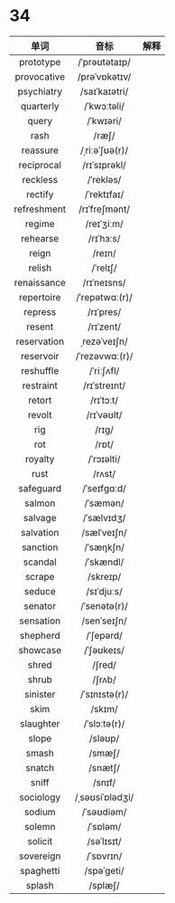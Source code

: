 # 34

|    单词     |      音标       | 解释 |
| :---------: | :-------------: | :--: |
|  prototype  |  /ˈprəʊtətaɪp/  |      |
| provocative |  /prəˈvɒkətɪv/  |      |
| psychiatry  |  /saɪˈkaɪətri/  |      |
|  quarterly  |   /ˈkwɔːtəli/   |      |
|    query    |    /ˈkwɪəri/    |      |
|    rash     |      /ræʃ/      |      |
|  reassure   | /ˌriːəˈʃʊə(r)/  |      |
| reciprocal  |  /rɪˈsɪprəkl/   |      |
|  reckless   |    /ˈrekləs/    |      |
|   rectify   |   /ˈrektɪfaɪ/   |      |
| refreshment |  /rɪˈfreʃmənt/  |      |
|   regime    |   /reɪˈʒiːm/    |      |
|  rehearse   |    /rɪˈhɜːs/    |      |
|    reign    |     /reɪn/      |      |
|   relish    |    /ˈrelɪʃ/     |      |
| renaissance |   /rɪˈneɪsns/   |      |
| repertoire  | /ˈrepətwɑː(r)/  |      |
|   repress   |    /rɪˈpres/    |      |
|   resent    |    /rɪˈzent/    |      |
| reservation |  ˌrezəˈveɪʃn/   |      |
|  reservoir  | /ˈrezəvwɑː(r)/  |      |
|  reshuffle  |   /ˈriːʃʌfl/    |      |
|  restraint  |  /rɪˈstreɪnt/   |      |
|   retort    |    /rɪˈtɔːt/    |      |
|   revolt    |   /rɪˈvəʊlt/    |      |
|     rig     |      /rɪɡ/      |      |
|     rot     |      /rɒt/      |      |
|   royalty   |   /ˈrɔɪəlti/    |      |
|    rust     |     /rʌst/      |      |
|  safeguard  |   /ˈseɪfɡɑːd/   |      |
|   salmon    |    /ˈsæmən/     |      |
|   salvage   |   /ˈsælvɪdʒ/    |      |
|  salvation  |   /sælˈveɪʃn/   |      |
|  sanction   |    /ˈsæŋkʃn/    |      |
|   scandal   |    /ˈskændl/    |      |
|   scrape    |    /skreɪp/     |      |
|   seduce    |   /sɪˈdjuːs/    |      |
|   senator   |  /ˈsenətə(r)/   |      |
|  sensation  |   /senˈseɪʃn/   |      |
|  shepherd   |    /ˈʃepərd/    |      |
|  showcase   |   /ˈʃəʊkeɪs/    |      |
|    shred    |     /ʃred/      |      |
|    shrub    |     /ʃrʌb/      |      |
|  sinister   |  /ˈsɪnɪstə(r)/  |      |
|    skim     |     /skɪm/      |      |
|  slaughter  |  /ˈslɔːtə(r)/   |      |
|    slope    |     /sləʊp/     |      |
|    smash    |     /smæʃ/      |      |
|   snatch    |     /snætʃ/     |      |
|    sniff    |     /snɪf/      |      |
|  sociology  | /ˌsəʊsiˈɒlədʒi/ |      |
|   sodium    |   /ˈsəʊdiəm/    |      |
|   solemn    |    /ˈsɒləm/     |      |
|   solicit   |   /səˈlɪsɪt/    |      |
|  sovereign  |    /ˈsɒvrɪn/    |      |
|  spaghetti  |   /spəˈɡeti/    |      |
|   splash    |     /splæʃ/     |      |